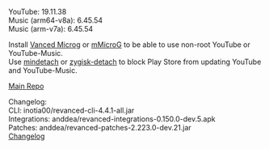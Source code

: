 YouTube: 19.11.38  
Music (arm64-v8a): 6.45.54  
Music (arm-v7a): 6.45.54  

Install [Vanced Microg](https://github.com/inotia00/VancedMicroG/releases) or [mMicroG](https://github.com/inotia00/mMicroG/releases) to be able to use non-root YouTube or YouTube-Music.  
Use [mindetach](https://github.com/j-hc/mindetach-magisk) or [zygisk-detach](https://github.com/j-hc/zygisk-detach) to block Play Store from updating YouTube and YouTube-Music.  

[Main Repo](https://github.com/NoName-exe/revanced-extended)  

Changelog:  
CLI: inotia00/revanced-cli-4.4.1-all.jar  
Integrations: anddea/revanced-integrations-0.150.0-dev.5.apk  
Patches: anddea/revanced-patches-2.223.0-dev.21.jar  
[Changelog](https://github.com/anddea/revanced-patches/releases/tag/vdev.21)  
